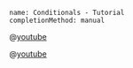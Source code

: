 ```ngMeta
name: Conditionals - Tutorial
completionMethod: manual
```

@[youtube](HwKARnadyE0)

@[youtube](_anoew0LTHg)
